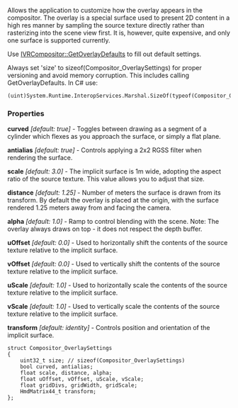 Allows the application to customize how the overlay appears in the compositor.  The overlay is a special surface used to present 2D content in a high res manner by sampling the source texture directly rather than rasterizing into the scene view first.  It is, however, quite expensive, and only one surface is supported currently.

Use [IVRCompositor::GetOverlayDefaults](https://github.com/ValveSoftware/openvr/wiki/IVRCompositor::GetOverlayDefaults) to fill out default settings.

Always set 'size' to sizeof(Compositor_OverlaySettings) for proper versioning and avoid memory corruption.  This includes calling GetOverlayDefaults.  In C# use:

	(uint)System.Runtime.InteropServices.Marshal.SizeOf(typeof(Compositor_OverlaySettings));

### Properties ###

**curved** _[default: true]_ - Toggles between drawing as a segment of a cylinder which flexes as you approach the surface, or simply a flat plane.

**antialias** _[default: true]_ - Controls applying a 2x2 RGSS filter when rendering the surface.

**scale** _[default: 3.0]_ - The implicit surface is 1m wide, adopting the aspect ratio of the source texture.  This value allows you to adjust that size.

**distance** _[default: 1.25]_ - Number of meters the surface is drawn from its transform.  By default the overlay is placed at the origin, with the surface rendered 1.25 meters away from and facing the camera.

**alpha** _[default: 1.0]_ - Ramp to control blending with the scene.  Note: The overlay always draws on top - it does not respect the depth buffer.

**uOffset** _[default: 0.0]_ - Used to horizontally shift the contents of the source texture relative to the implicit surface.

**vOffset** _[default: 0.0]_ - Used to vertically shift the contents of the source texture relative to the implicit surface.

**uScale** _[default: 1.0]_ - Used to horizontally scale the contents of the source texture relative to the implicit surface.

**vScale** _[default: 1.0]_ - Used to vertically scale the contents of the source texture relative to the implicit surface.

**transform** _[default: identity]_ - Controls position and orientation of the implicit surface.

	struct Compositor_OverlaySettings
	{
		uint32_t size; // sizeof(Compositor_OverlaySettings)
		bool curved, antialias;
		float scale, distance, alpha;
		float uOffset, vOffset, uScale, vScale;
		float gridDivs, gridWidth, gridScale;
		HmdMatrix44_t transform;
	};